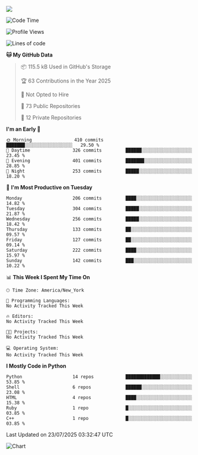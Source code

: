
![](https://hit.yhype.me/github/profile?user_id=44564111)
<!--START_SECTION:waka-->
![Code Time](http://img.shields.io/badge/Code%20Time-26%20hrs%2018%20mins-blue)

![Profile Views](http://img.shields.io/badge/Profile%20Views-2-blue)

![Lines of code](https://img.shields.io/badge/From%20Hello%20World%20I%27ve%20Written-5.2%20million%20lines%20of%20code-blue)

**🐱 My GitHub Data** 

> 📦 115.5 kB Used in GitHub's Storage 
 > 
> 🏆 63 Contributions in the Year 2025
 > 
> 🚫 Not Opted to Hire
 > 
> 📜 73 Public Repositories 
 > 
> 🔑 12 Private Repositories 
 > 
**I'm an Early 🐤** 

```text
🌞 Morning                410 commits         ███████░░░░░░░░░░░░░░░░░░   29.50 % 
🌆 Daytime                326 commits         ██████░░░░░░░░░░░░░░░░░░░   23.45 % 
🌃 Evening                401 commits         ███████░░░░░░░░░░░░░░░░░░   28.85 % 
🌙 Night                  253 commits         █████░░░░░░░░░░░░░░░░░░░░   18.20 % 
```
📅 **I'm Most Productive on Tuesday** 

```text
Monday                   206 commits         ████░░░░░░░░░░░░░░░░░░░░░   14.82 % 
Tuesday                  304 commits         █████░░░░░░░░░░░░░░░░░░░░   21.87 % 
Wednesday                256 commits         █████░░░░░░░░░░░░░░░░░░░░   18.42 % 
Thursday                 133 commits         ██░░░░░░░░░░░░░░░░░░░░░░░   09.57 % 
Friday                   127 commits         ██░░░░░░░░░░░░░░░░░░░░░░░   09.14 % 
Saturday                 222 commits         ████░░░░░░░░░░░░░░░░░░░░░   15.97 % 
Sunday                   142 commits         ███░░░░░░░░░░░░░░░░░░░░░░   10.22 % 
```


📊 **This Week I Spent My Time On** 

```text
🕑︎ Time Zone: America/New_York

💬 Programming Languages: 
No Activity Tracked This Week

🔥 Editors: 
No Activity Tracked This Week

🐱‍💻 Projects: 
No Activity Tracked This Week

💻 Operating System: 
No Activity Tracked This Week
```

**I Mostly Code in Python** 

```text
Python                   14 repos            █████████████░░░░░░░░░░░░   53.85 % 
Shell                    6 repos             ██████░░░░░░░░░░░░░░░░░░░   23.08 % 
HTML                     4 repos             ████░░░░░░░░░░░░░░░░░░░░░   15.38 % 
Ruby                     1 repo              █░░░░░░░░░░░░░░░░░░░░░░░░   03.85 % 
C++                      1 repo              █░░░░░░░░░░░░░░░░░░░░░░░░   03.85 % 
```




 Last Updated on 23/07/2025 03:32:47 UTC
<!--END_SECTION:waka-->
![Chart](https://wakatime.com/share/@Vault108/688d9b71-d249-4f4e-81ef-3dceb97e43a3.svg)

